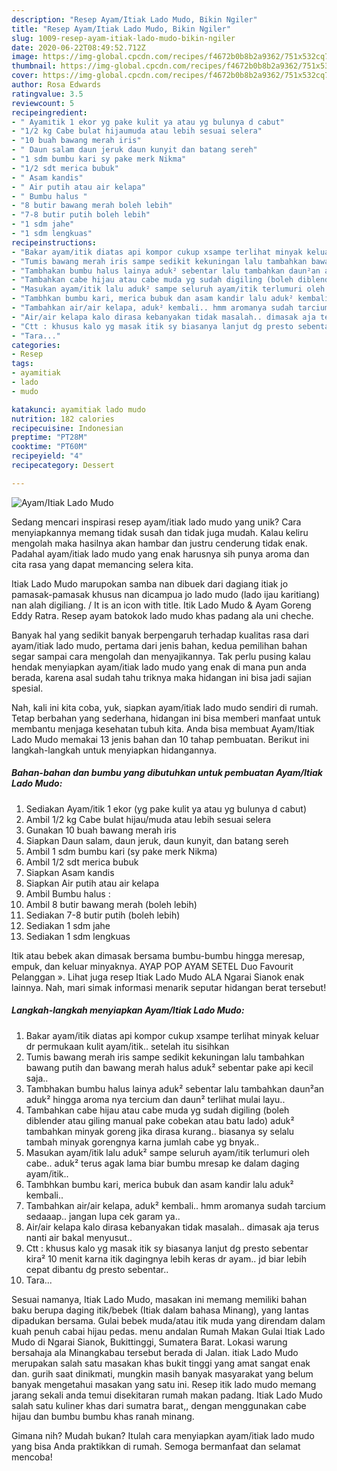 ```yaml
---
description: "Resep Ayam/Itiak Lado Mudo, Bikin Ngiler"
title: "Resep Ayam/Itiak Lado Mudo, Bikin Ngiler"
slug: 1009-resep-ayam-itiak-lado-mudo-bikin-ngiler
date: 2020-06-22T08:49:52.712Z
image: https://img-global.cpcdn.com/recipes/f4672b0b8b2a9362/751x532cq70/ayamitiak-lado-mudo-foto-resep-utama.jpg
thumbnail: https://img-global.cpcdn.com/recipes/f4672b0b8b2a9362/751x532cq70/ayamitiak-lado-mudo-foto-resep-utama.jpg
cover: https://img-global.cpcdn.com/recipes/f4672b0b8b2a9362/751x532cq70/ayamitiak-lado-mudo-foto-resep-utama.jpg
author: Rosa Edwards
ratingvalue: 3.5
reviewcount: 5
recipeingredient:
- " Ayamitik 1 ekor yg pake kulit ya atau yg bulunya d cabut"
- "1/2 kg Cabe bulat hijaumuda atau lebih sesuai selera"
- "10 buah bawang merah iris"
- " Daun salam daun jeruk daun kunyit dan batang sereh"
- "1 sdm bumbu kari sy pake merk Nikma"
- "1/2 sdt merica bubuk"
- " Asam kandis"
- " Air putih atau air kelapa"
- " Bumbu halus "
- "8 butir bawang merah boleh lebih"
- "7-8 butir putih boleh lebih"
- "1 sdm jahe"
- "1 sdm lengkuas"
recipeinstructions:
- "Bakar ayam/itik diatas api kompor cukup xsampe terlihat minyak keluar dr permukaan kulit ayam/itik.. setelah itu sisihkan"
- "Tumis bawang merah iris sampe sedikit kekuningan lalu tambahkan bawang putih dan bawang merah halus aduk² sebentar pake api kecil saja.."
- "Tambhakan bumbu halus lainya aduk² sebentar lalu tambahkan daun²an aduk² hingga aroma nya tercium dan daun² terlihat mulai layu.."
- "Tambahkan cabe hijau atau cabe muda yg sudah digiling (boleh diblender atau giling manual pake cobekan atau batu lado) aduk² tambahkan minyak goreng jika dirasa kurang.. biasanya sy selalu tambah minyak gorengnya karna jumlah cabe yg bnyak.."
- "Masukan ayam/itik lalu aduk² sampe seluruh ayam/itik terlumuri oleh cabe.. aduk² terus agak lama biar bumbu mresap ke dalam daging ayam/itik.."
- "Tambhkan bumbu kari, merica bubuk dan asam kandir lalu aduk² kembali.."
- "Tambahkan air/air kelapa, aduk² kembali.. hmm aromanya sudah tarcium sedaaap.. jangan lupa cek garam ya.."
- "Air/air kelapa kalo dirasa kebanyakan tidak masalah.. dimasak aja terus nanti air bakal menyusut.."
- "Ctt : khusus kalo yg masak itik sy biasanya lanjut dg presto sebentar kira² 10 menit karna itik dagingnya lebih keras dr ayam.. jd biar lebih cepat dibantu dg presto sebentar.."
- "Tara..."
categories:
- Resep
tags:
- ayamitiak
- lado
- mudo

katakunci: ayamitiak lado mudo 
nutrition: 182 calories
recipecuisine: Indonesian
preptime: "PT28M"
cooktime: "PT60M"
recipeyield: "4"
recipecategory: Dessert

---
```



![Ayam/Itiak Lado Mudo](https://img-global.cpcdn.com/recipes/f4672b0b8b2a9362/751x532cq70/ayamitiak-lado-mudo-foto-resep-utama.jpg)

Sedang mencari inspirasi resep ayam/itiak lado mudo yang unik? Cara menyiapkannya memang tidak susah dan tidak juga mudah. Kalau keliru mengolah maka hasilnya akan hambar dan justru cenderung tidak enak. Padahal ayam/itiak lado mudo yang enak harusnya sih punya aroma dan cita rasa yang dapat memancing selera kita.

Itiak Lado Mudo marupokan samba nan dibuek dari dagiang itiak jo pamasak-pamasak khusus nan dicampua jo lado mudo (lado ijau karitiang) nan alah digiliang. / It is an icon with title. Itik Lado Mudo &amp; Ayam Goreng Eddy Ratra. Resep ayam batokok lado mudo khas padang ala uni cheche.

Banyak hal yang sedikit banyak berpengaruh terhadap kualitas rasa dari ayam/itiak lado mudo, pertama dari jenis bahan, kedua pemilihan bahan segar sampai cara mengolah dan menyajikannya. Tak perlu pusing kalau hendak menyiapkan ayam/itiak lado mudo yang enak di mana pun anda berada, karena asal sudah tahu triknya maka hidangan ini bisa jadi sajian spesial.


Nah, kali ini kita coba, yuk, siapkan ayam/itiak lado mudo sendiri di rumah. Tetap berbahan yang sederhana, hidangan ini bisa memberi manfaat untuk membantu menjaga kesehatan tubuh kita. Anda bisa membuat Ayam/Itiak Lado Mudo memakai 13 jenis bahan dan 10 tahap pembuatan. Berikut ini langkah-langkah untuk menyiapkan hidangannya.

<!--inarticleads1-->

##### Bahan-bahan dan bumbu yang dibutuhkan untuk pembuatan Ayam/Itiak Lado Mudo:

1. Sediakan  Ayam/itik 1 ekor (yg pake kulit ya atau yg bulunya d cabut)
1. Ambil 1/2 kg Cabe bulat hijau/muda atau lebih sesuai selera
1. Gunakan 10 buah bawang merah iris
1. Siapkan  Daun salam, daun jeruk, daun kunyit, dan batang sereh
1. Ambil 1 sdm bumbu kari (sy pake merk Nikma)
1. Ambil 1/2 sdt merica bubuk
1. Siapkan  Asam kandis
1. Siapkan  Air putih atau air kelapa
1. Ambil  Bumbu halus :
1. Ambil 8 butir bawang merah (boleh lebih)
1. Sediakan 7-8 butir putih (boleh lebih)
1. Sediakan 1 sdm jahe
1. Sediakan 1 sdm lengkuas


Itik atau bebek akan dimasak bersama bumbu-bumbu hingga meresap, empuk, dan keluar minyaknya. AYAP POP AYAM SETEL Duo Favourit Pelanggan ». Lihat juga resep Itiak Lado Mudo ALA Ngarai Sianok enak lainnya. Nah, mari simak informasi menarik seputar hidangan berat tersebut! 

<!--inarticleads2-->

##### Langkah-langkah menyiapkan Ayam/Itiak Lado Mudo:

1. Bakar ayam/itik diatas api kompor cukup xsampe terlihat minyak keluar dr permukaan kulit ayam/itik.. setelah itu sisihkan
1. Tumis bawang merah iris sampe sedikit kekuningan lalu tambahkan bawang putih dan bawang merah halus aduk² sebentar pake api kecil saja..
1. Tambhakan bumbu halus lainya aduk² sebentar lalu tambahkan daun²an aduk² hingga aroma nya tercium dan daun² terlihat mulai layu..
1. Tambahkan cabe hijau atau cabe muda yg sudah digiling (boleh diblender atau giling manual pake cobekan atau batu lado) aduk² tambahkan minyak goreng jika dirasa kurang.. biasanya sy selalu tambah minyak gorengnya karna jumlah cabe yg bnyak..
1. Masukan ayam/itik lalu aduk² sampe seluruh ayam/itik terlumuri oleh cabe.. aduk² terus agak lama biar bumbu mresap ke dalam daging ayam/itik..
1. Tambhkan bumbu kari, merica bubuk dan asam kandir lalu aduk² kembali..
1. Tambahkan air/air kelapa, aduk² kembali.. hmm aromanya sudah tarcium sedaaap.. jangan lupa cek garam ya..
1. Air/air kelapa kalo dirasa kebanyakan tidak masalah.. dimasak aja terus nanti air bakal menyusut..
1. Ctt : khusus kalo yg masak itik sy biasanya lanjut dg presto sebentar kira² 10 menit karna itik dagingnya lebih keras dr ayam.. jd biar lebih cepat dibantu dg presto sebentar..
1. Tara...


Sesuai namanya, Itiak Lado Mudo, masakan ini memang memiliki bahan baku berupa daging itik/bebek (Itiak dalam bahasa Minang), yang lantas dipadukan bersama. Gulai bebek muda/atau itik muda yang direndam dalam kuah penuh cabai hijau pedas. menu andalan Rumah Makan Gulai Itiak Lado Mudo di Ngarai Sianok, Bukittinggi, Sumatera Barat. Lokasi warung bersahaja ala Minangkabau tersebut berada di Jalan. itiak Lado Mudo merupakan salah satu masakan khas bukit tinggi yang amat sangat enak dan. gurih saat dinikmati, mungkin masih banyak masyarakat yang belum banyak mengetahui masakan yang satu ini. Resep itik lado mudo memang jarang sekali anda temui disekitaran rumah makan padang. Itiak Lado Mudo salah satu kuliner khas dari sumatra barat,, dengan menggunakan cabe hijau dan bumbu bumbu khas ranah minang. 

Gimana nih? Mudah bukan? Itulah cara menyiapkan ayam/itiak lado mudo yang bisa Anda praktikkan di rumah. Semoga bermanfaat dan selamat mencoba!
